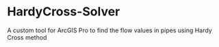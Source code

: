 # HardyCross-Solver
 A custom tool for ArcGIS Pro to find the flow values in pipes using Hardy Cross method
